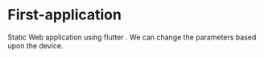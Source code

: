 # First-application
Static Web application using flutter . We can change the parameters based upon the device. 
